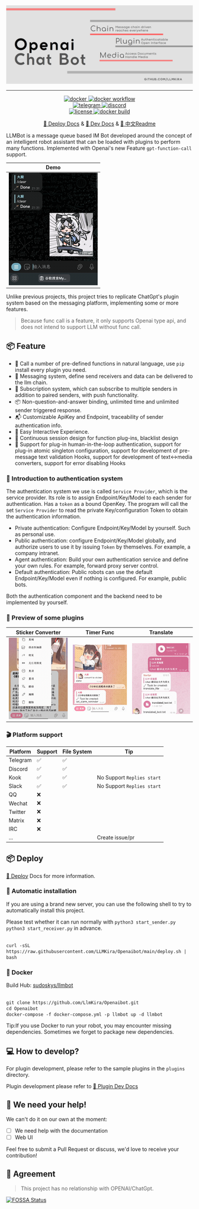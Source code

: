 ![cover](https://raw.githubusercontent.com/LlmKira/.github/main/llmbot/project_cover.png)

-----------------------

<p align="center">
<a href="https://hub.docker.com/repository/docker/sudoskys/llmbot/general">
    <img src="https://img.shields.io/docker/pulls/sudoskys/llmbot" alt="docker">
</a>
<a href="https://github.com/llmkira/openaibot/actions/workflows/docker-ci.yaml">
    <img src="https://github.com/llmkira/openaibot/actions/workflows/docker-ci.yaml/badge.svg" alt="docker workflow">
</a>
<br />
<a href="https://t.me/Openai_LLM">
    <img src="https://img.shields.io/badge/Join-Telegram-blue" alt="telegram">
</a>
<a href="https://discord.gg/6QHNdwhdE5">
    <img src="https://img.shields.io/badge/Join-Discord-blue" alt="discord">
</a>
<br/>
<a href="https://raw.githubusercontent.com/llmkira/openaibot/main/LICENSE">
    <img src="https://img.shields.io/github/license/llmkira/openaibot" alt="license">
</a>
<a href="https://hub.docker.com/repository/docker/sudoskys/llmbot/builds">
    <img src="https://img.shields.io/docker/v/sudoskys/llmbot" alt="docker build">
</a>
</p>

<p align="center">
  <a href="https://llmkira.github.io/Docs/en">🍩 Deploy Docs</a> 
  &
  <a href="https://llmkira.github.io/Docs/en/dev/basic">🧀 Dev Docs</a>
  &
  <a href="README.md">📝 中文Readme</a>
</p>


LLMBot is a message queue based IM Bot developed around the concept of an intelligent robot assistant that can be loaded
with plugins to perform many functions. Implemented with Openai's new Feature `gpt-function-call`
support.

| Demo                              | 
|-----------------------------------|
| ![sticker](./docs/chain_chat.gif) |

Unlike previous projects, this project tries to replicate ChatGpt's plugin system based on the messaging platform,
implementing some or more features.

> Because func call is a feature, it only supports Openai type api, and does not intend to support LLM without func
> call.

## 📦 Feature

- 🍪 Call a number of pre-defined functions in natural language, use `pip` install every plugin you need.
- 📝 Messaging system, define send receivers and data can be delivered to the llm chain.
- 📎 Subscription system, which can subscribe to multiple senders in addition to paired senders, with push functionality.
- 📦 Non-question-and-answer binding, unlimited time and unlimited sender triggered response.
- 📬 Customizable ApiKey and Endpoint, traceability of sender authentication info.
- 🍾 Easy Interactive Experience.
- 🍖 Continuous session design for function plug-ins, blacklist design
- 🍟 Support for plug-in human-in-the-loop authentication, support for plug-in atomic singleton configuration, support
  for development of pre-message text validation Hooks, support for development of text<->media converters, support for
  error disabling Hooks

### 🧀 Introduction to authentication system

The authentication system we use is called `Service Provider`, which is the service provider. Its role is to assign
Endpoint/Key/Model to each sender for authentication.
Has a `token` as a bound OpenKey. The program will call the set `Service Provider` to read the private Key/configuration
Token to obtain the authentication information.

- Private authentication: Configure Endpoint/Key/Model by yourself. Such as personal use.
- Public authentication: configure Endpoint/Key/Model globally, and authorize users to use it by issuing `Token` by
  themselves. For example, a company intranet.
- Agent authentication: Build your own authentication service and define your own rules. For example, forward proxy
  server control.
- Default authentication: Public robots can use the default Endpoint/Key/Model even if nothing is configured. For
  example, public bots.

Both the authentication component and the backend need to be implemented by yourself.

### 🧀 Preview of some plugins

| Sticker Converter                   | Timer Func                      | Translate                                    |
|-------------------------------------|---------------------------------|----------------------------------------------|
| ![sticker](./docs/sticker_func.gif) | ![timer](./docs/timer_func.gif) | ![translate](./docs/translate_file_func.gif) |

### 🎬 Platform support

| Platform | Support | File System | Tip                        |
|----------|---------|-------------|----------------------------|
| Telegram | ✅       | ✅           |                            |
| Discord  | ✅       | ✅           |                            |
| Kook     | ✅       | ✅           | No Support `Replies start` |
| Slack    | ✅       | ✅           | No Support `Replies start` |
| QQ       | ❌       |             |                            |
| Wechat   | ❌       |             |                            |
| Twitter  | ❌       |             |                            |
| Matrix   | ❌       |             |                            |
| IRC      | ❌       |             |                            |
| ...      |         |             | Create issue/pr            |

## 📦 Deploy

[🧀 Deploy](https://llmkira.github.io/Docs/en/) Docs for more information.

### 🥞 Automatic installation

If you are using a brand new server, you can use the following shell to try to automatically install this project.

Please test whether it can run normally with `python3 start_sender.py`  `python3 start_receiver.py` in advance.

```shell

curl -sSL https://raw.githubusercontent.com/LLMKira/Openaibot/main/deploy.sh | bash
```

### 🥣 Docker

Build Hub: [sudoskys/llmbot](https://hub.docker.com/repository/docker/sudoskys/llmbot/general)

```shell

git clone https://github.com/LlmKira/Openaibot.git
cd Openaibot
docker-compose -f docker-compose.yml -p llmbot up -d llmbot
```

Tip:If you use Docker to run your robot, you may encounter missing dependencies. Sometimes we forget to package new
dependencies.

## 💻 How to develop?

For plugin development, please refer to the sample plugins in the `plugins` directory.

Plugin development please refer to [🧀 Plugin Dev Docs](https://llmkira.github.io/Docs/en/dev/basic)

## 🤝 We need your help!

We can't do it on our own at the moment:

- [ ] We need help with the documentation
- [ ] Web UI

Feel free to submit a Pull Request or discuss, we'd love to receive your contribution!

## 📜 Agreement

> This project has no relationship with OPENAI/ChatGpt.


[![FOSSA Status](https://app.fossa.com/api/projects/git%2Bgithub.com%2Fsudoskys%2FOpenaibot.svg?type=small)](https://app.fossa.com/projects/git%2Bgithub.com%2Fsudoskys%2FOpenaibot?ref=badge_small)